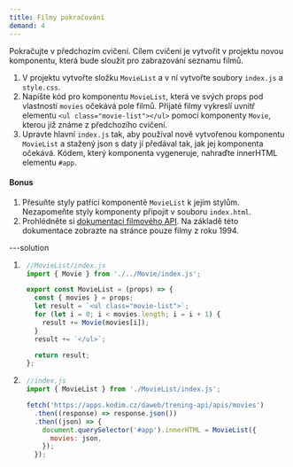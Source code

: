 ```yaml
---
title: Filmy pokračování
demand: 4
---
```


Pokračujte v předchozím cvičení. Cílem cvičení je vytvořit v projektu novou komponentu, která bude sloužit pro zabrazování seznamu filmů.

1. V projektu vytvořte složku `MovieList` a v ní vytvořte soubory `index.js` a `style.css`.
1. Napište kód pro komponentu `MovieList`, která ve svých props pod vlastností `movies` očekává pole filmů. Přijaté filmy vykreslí uvnitř elementu `<ul class="movie-list"></ul>` pomocí komponenty `Movie`, kterou již známe z předchozího cvičení.
1. Upravte hlavní `index.js` tak, aby používal nově vytvořenou komponentu `MovieList` a stažený json s daty jí předával tak, jak jej komponenta očekává.
Kódem, který komponenta vygeneruje, nahraďte innerHTML elementu `#app`.

#### Bonus

1. Přesuňte styly patřící komponentě `MovieList` k jejím stylům. Nezapomeňte styly komponenty připojit v souboru `index.html`.
1. Prohlédněte si [dokumentaci filmového API](https://apps.kodim.cz/daweb/trening-api/docs/filmove-api). Na základě této dokumentace zobrazte na stránce pouze filmy z roku 1994.

---solution

1. ```js
    //MovieList/index.js
    import { Movie } from './../Movie/index.js';

    export const MovieList = (props) => {
      const { movies } = props;
      let result = `<ul class="movie-list">`;
      for (let i = 0; i < movies.length; i = i + 1) {
        result += Movie(movies[i]);
      }
      result += `</ul>`;

      return result;
    };
   ```
1. ```js
    //index.js
    import { MovieList } from './MovieList/index.js';

    fetch('https://apps.kodim.cz/daweb/trening-api/apis/movies')
      .then((response) => response.json())
      .then((json) => {
        document.querySelector('#app').innerHTML = MovieList({
          movies: json,
        });
      });
   ```
